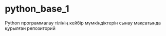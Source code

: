 # python_base_1
Python программалау тілінің кейбір мүмкіндіктерін сынау мақсатында құрылған репозиторий
